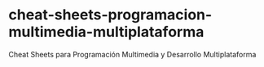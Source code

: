 # cheat-sheets-programacion-multimedia-multiplataforma
Cheat Sheets para Programación Multimedia y Desarrollo Multiplataforma
